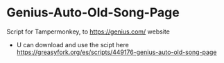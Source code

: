 # Genius-Auto-Old-Song-Page
Script for Tampermonkey, to https://genius.com/ website
- U can download and use the scipt here https://greasyfork.org/es/scripts/449176-genius-auto-old-song-page
